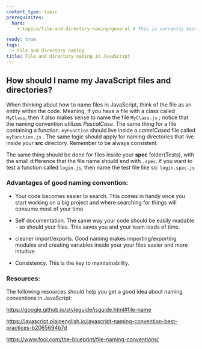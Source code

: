 ```yaml
---
content_type: topic
prerequisites:
  hard:
    - topics/file-and-directory-naming/general # This is currently missing. It is still here: Umuzi-org/ACN-syllabus#314

ready: true
tags:
  - File and directory naming
title: File and directory naming in JavaScript
---
```


## How should I name my JavaScript files and directories?

When thinking about how to name files in JavaScript, think of the file as an entity within the code. Meaning, if you have a file with a class called `MyClass`, then it also makes sense to name the file `MyClass.js` ; notice that the naming convention utilizes _PascalCase_. The same thing for a file containing a function. `myFunction` should live inside a _camelCased_ file called `myFunction.js` . The same logic should apply for naming directories that live inside your **src** directory. Remember to be always consistent.

The same thing should be done for files inside your **spec** folder(Tests), with the small difference that the file name should end with `.spec`. if you want to test a function called `login.js`, then name the test file like so: `login.spec.js`

### Advantages of good naming convention:

- Your code becomes easier to search. This comes in handy once you start working on a big project and where searching for things will consume most of your time.

- Self documentation. The same way your code should be easily readable - so should your files. This saves you and your team loads of time.

- cleaner import/exports. Good naming makes importing/exporting modules and creating variables inside your your files easier and more intuitive.

- Consistency. This is the key to maintainability.

### Resources:

The following resources should help you get a good idea about naming conventions in JavaScript:

<https://google.github.io/styleguide/jsguide.html#file-name>

<https://javascript.plainenglish.io/javascript-naming-convention-best-practices-b2065694b7d>

<https://www.fool.com/the-blueprint/file-naming-conventions/>
